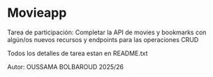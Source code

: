 # Movieapp
Tarea de participación: Completar la API de movies y bookmarks con algún/os nuevos recursos y endpoints para las operaciones CRUD


Todos los detalles de tarea estan en README.txt


Autor: OUSSAMA BOLBAROUD
2025/26